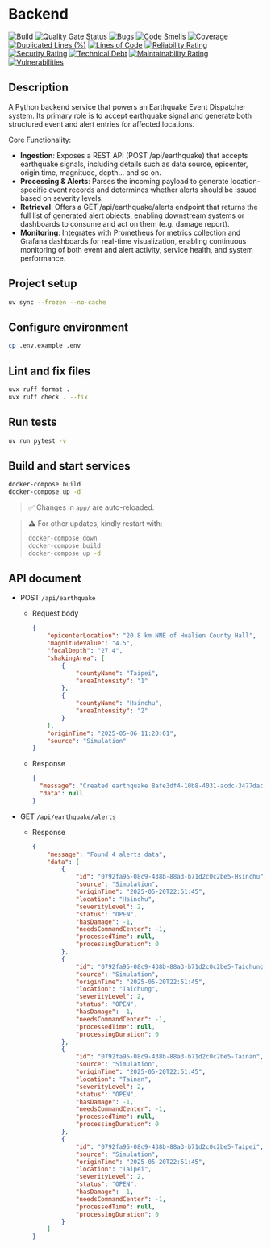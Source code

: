 # Backend

[![Build](https://github.com/TSMC-NTU-G4/backend/actions/workflows/build.yml/badge.svg?event=push)](https://github.com/TSMC-NTU-G4/backend/actions/workflows/build.yml)
[![Quality Gate Status](https://sonarcloud.io/api/project_badges/measure?project=TSMC-NTU-G4_backend&metric=alert_status)](https://sonarcloud.io/summary/new_code?id=TSMC-NTU-G4_backend)
[![Bugs](https://sonarcloud.io/api/project_badges/measure?project=TSMC-NTU-G4_backend&metric=bugs)](https://sonarcloud.io/summary/new_code?id=TSMC-NTU-G4_backend)
[![Code Smells](https://sonarcloud.io/api/project_badges/measure?project=TSMC-NTU-G4_backend&metric=code_smells)](https://sonarcloud.io/summary/new_code?id=TSMC-NTU-G4_backend)
[![Coverage](https://sonarcloud.io/api/project_badges/measure?project=TSMC-NTU-G4_backend&metric=coverage)](https://sonarcloud.io/summary/new_code?id=TSMC-NTU-G4_backend)
[![Duplicated Lines (%)](https://sonarcloud.io/api/project_badges/measure?project=TSMC-NTU-G4_backend&metric=duplicated_lines_density)](https://sonarcloud.io/summary/new_code?id=TSMC-NTU-G4_backend)
[![Lines of Code](https://sonarcloud.io/api/project_badges/measure?project=TSMC-NTU-G4_backend&metric=ncloc)](https://sonarcloud.io/summary/new_code?id=TSMC-NTU-G4_backend)
[![Reliability Rating](https://sonarcloud.io/api/project_badges/measure?project=TSMC-NTU-G4_backend&metric=reliability_rating)](https://sonarcloud.io/summary/new_code?id=TSMC-NTU-G4_backend)
[![Security Rating](https://sonarcloud.io/api/project_badges/measure?project=TSMC-NTU-G4_backend&metric=security_rating)](https://sonarcloud.io/summary/new_code?id=TSMC-NTU-G4_backend)
[![Technical Debt](https://sonarcloud.io/api/project_badges/measure?project=TSMC-NTU-G4_backend&metric=sqale_index)](https://sonarcloud.io/summary/new_code?id=TSMC-NTU-G4_backend)
[![Maintainability Rating](https://sonarcloud.io/api/project_badges/measure?project=TSMC-NTU-G4_backend&metric=sqale_rating)](https://sonarcloud.io/summary/new_code?id=TSMC-NTU-G4_backend)
[![Vulnerabilities](https://sonarcloud.io/api/project_badges/measure?project=TSMC-NTU-G4_backend&metric=vulnerabilities)](https://sonarcloud.io/summary/new_code?id=TSMC-NTU-G4_backend)

## Description
A Python backend service that powers an Earthquake Event Dispatcher system. Its primary role is to accept earthquake signal and generate both structured event and alert entries for affected locations.

Core Functionality:
- **Ingestion**: Exposes a REST API (POST /api/earthquake) that accepts earthquake signals, including details such as data source, epicenter, origin time, magnitude, depth... and so on.
- **Processing & Alerts**: Parses the incoming payload to generate location-specific event records and determines whether alerts should be issued based on severity levels.
- **Retrieval**: Offers a GET /api/earthquake/alerts endpoint that returns the full list of generated alert objects, enabling downstream systems or dashboards to consume and act on them (e.g. damage report).
- **Monitoring**: Integrates with Prometheus for metrics collection and Grafana dashboards for real-time visualization, enabling continuous monitoring of both event and alert activity, service health, and system performance.
## Project setup
```bash
uv sync --frozen --no-cache
```

## Configure environment
```bash
cp .env.example .env  
```

## Lint and fix files
```bash
uvx ruff format .  
uvx ruff check . --fix   
```

## Run tests
```bash
uv run pytest -v
```

## Build and start services
```bash
docker-compose build
docker-compose up -d
```
> ✅ Changes in `app/` are auto-reloaded.

> ⚠️ For other updates, kindly restart with: 
> ```bash
> docker-compose down
> docker-compose build  
> docker-compose up -d
> ```


## API document
- POST `/api/earthquake`
  - Request body
    ```json
    {
        "epicenterLocation": "20.8 km NNE of Hualien County Hall",
        "magnitudeValue": "4.5",
        "focalDepth": "27.4",
        "shakingArea": [
            {
                "countyName": "Taipei",
                "areaIntensity": "1"
            },
            {
                "countyName": "Hsinchu",
                "areaIntensity": "2"
            }
        ],
        "originTime": "2025-05-06 11:20:01",
        "source": "Simulation"
    }
    ```
  - Response
    ```json
    {
      "message": "Created earthquake 8afe3df4-10b8-4031-acdc-3477dac40e98 successfully",
      "data": null
    }
    ```

- GET `/api/earthquake/alerts`
    - Response
        ```json
        {
            "message": "Found 4 alerts data",
            "data": [
                {
                    "id": "0792fa95-08c9-438b-88a3-b71d2c0c2be5-Hsinchu",
                    "source": "Simulation",
                    "originTime": "2025-05-20T22:51:45",
                    "location": "Hsinchu",
                    "severityLevel": 2,
                    "status": "OPEN",
                    "hasDamage": -1,
                    "needsCommandCenter": -1,
                    "processedTime": null,
                    "processingDuration": 0
                },
                {
                    "id": "0792fa95-08c9-438b-88a3-b71d2c0c2be5-Taichung",
                    "source": "Simulation",
                    "originTime": "2025-05-20T22:51:45",
                    "location": "Taichung",
                    "severityLevel": 2,
                    "status": "OPEN",
                    "hasDamage": -1,
                    "needsCommandCenter": -1,
                    "processedTime": null,
                    "processingDuration": 0
                },
                {
                    "id": "0792fa95-08c9-438b-88a3-b71d2c0c2be5-Tainan",
                    "source": "Simulation",
                    "originTime": "2025-05-20T22:51:45",
                    "location": "Tainan",
                    "severityLevel": 2,
                    "status": "OPEN",
                    "hasDamage": -1,
                    "needsCommandCenter": -1,
                    "processedTime": null,
                    "processingDuration": 0
                },
                {
                    "id": "0792fa95-08c9-438b-88a3-b71d2c0c2be5-Taipei",
                    "source": "Simulation",
                    "originTime": "2025-05-20T22:51:45",
                    "location": "Taipei",
                    "severityLevel": 2,
                    "status": "OPEN",
                    "hasDamage": -1,
                    "needsCommandCenter": -1,
                    "processedTime": null,
                    "processingDuration": 0
                }
            ]
        }

        ```
